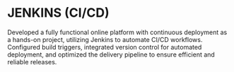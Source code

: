 # JENKINS (CI/CD)
Developed a fully functional online platform with continuous deployment as a hands-on project, utilizing Jenkins to automate
CI/CD workflows. Configured build triggers, integrated version control for automated deployment, and optimized the delivery
pipeline to ensure efficient and reliable releases.
